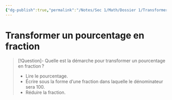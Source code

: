 ```yaml
---
{"dg-publish":true,"permalink":"/Notes/Sec 1/Math/Dossier 1/Transformer un pourcentage en fraction/"}
---
```


# Transformer un pourcentage en fraction

>[!Question]- Quelle est la démarche pour transformer un pourcentage en fraction ?
>- Lire le pourcentage.
>- Écrire sous la forme d’une fraction dans laquelle le dénominateur sera 100.
>- Réduire la fraction.

